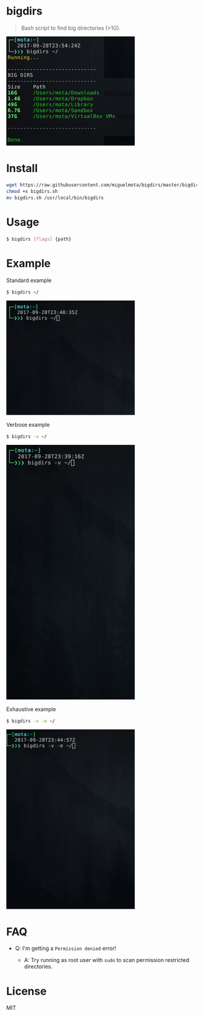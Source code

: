 # bigdirs

> Bash script to find big directories (>1G).

<img src="./screenshot.png" width="340" />

# Install

```bash
wget https://raw.githubusercontent.com/miguelmota/bigdirs/master/bigdirs.sh
chmod +x bigdirs.sh
mv bigdirs.sh /usr/local/bin/bigdirs
```

# Usage

```bash
$ bigdirs [flags] {path}
```

# Example

Standard example

```bash
$ bigdirs ~/
```

<img src="./screenshot_standard.gif" width="340" />

Verbose example

```bash
$ bigdirs -v ~/
```

<img src="./screenshot_verbose.gif" width="340" />

Exhaustive example

```bash
$ bigdirs -v -e ~/
```

<img src="./screenshot_exhaustive.gif" width="340" />

# FAQ

- Q: I'm getting a `Permission denied` error!

  - A: Try running as root user with `sudo` to scan permission restricted directories.

# License

MIT
